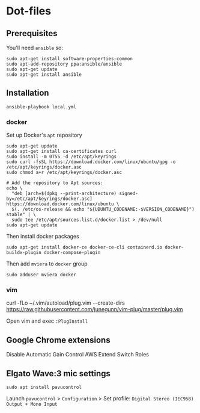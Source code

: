 # Dot-files

## Prerequisites

You'll need `ansible` so:

    sudo apt-get install software-properties-common
    sudo apt-add-repository ppa:ansible/ansible
    sudo apt-get update
    sudo apt-get install ansible


## Installation

    ansible-playbook local.yml

### docker

Set up Docker's `apt` repository
```
sudo apt-get update
sudo apt-get install ca-certificates curl
sudo install -m 0755 -d /etc/apt/keyrings
sudo curl -fsSL https://download.docker.com/linux/ubuntu/gpg -o /etc/apt/keyrings/docker.asc
sudo chmod a+r /etc/apt/keyrings/docker.asc

# Add the repository to Apt sources:
echo \
  "deb [arch=$(dpkg --print-architecture) signed-by=/etc/apt/keyrings/docker.asc] https://download.docker.com/linux/ubuntu \
  $(. /etc/os-release && echo "${UBUNTU_CODENAME:-$VERSION_CODENAME}") stable" | \
  sudo tee /etc/apt/sources.list.d/docker.list > /dev/null
sudo apt-get update
```

Then install docker packages
```
sudo apt-get install docker-ce docker-ce-cli containerd.io docker-buildx-plugin docker-compose-plugin

```

Then add `mviera` to `docker` group
```
sudo adduser mviera docker
```

### vim

curl -fLo ~/.vim/autoload/plug.vim --create-dirs \
    https://raw.githubusercontent.com/junegunn/vim-plug/master/plug.vim

Open vim and exec `:PlugInstall`

## Google Chrome extensions

Disable Automatic Gain Control
AWS Extend Switch Roles

## Elgato Wave:3 mic settings

    sudo apt install pavucontrol

Launch `pavucontrol` > `Configuration` > Set profile: `Digital Stereo (IEC958) Output + Mono Input`

